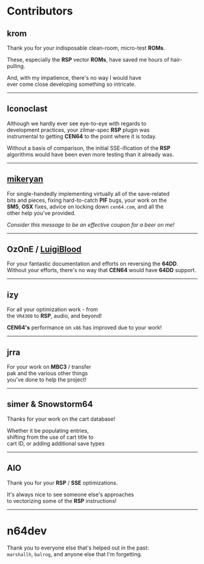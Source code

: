 
# Contributors

## krom

Thank you for your indisposable clean-room, micro-test **ROMs**.

These, especially the **RSP** vector **ROMs**, have saved me hours of hair-pulling.

And, with my impatience, there's no way I would have <br>
ever come close developing something so intricate.

---

## Iconoclast

Although we hardly ever see eye-to-eye with regards to <br>
development practices, your zilmar-spec **RSP** plugin was <br>
instrumental to getting **CEN64** to the point where it is today.

Without a basis of comparison, the initial SSE-ification of the **RSP** <br>
algorithms would have been even more testing than it already was.

---

## [mikeryan]

For single-handedly implementing virtually all of the save-related <br>
bits and pieces, fixing hard-to-catch **PIF** bugs, your work on the <br>
**SM5**, **OSX** fixes, advice on locking down `cen64.com`, and all the <br>
other help you've provided.

*Consider this message to be an effective coupon for a beer on me!*

---

## OzOnE / [LuigiBlood]

For your fantastic documentation and efforts on reversing the **64DD**. <br>
Without your efforts, there's no way that **CEN64** would have **64DD** support.

---

## izy           

For all your optimization work - from <br>
the `VR4300` to **RSP**, audio, and beyond!

**CEN64's** performance on `x86` has improved due to your work!

---

## jrra

For your work on **MBC3** / transfer <br>
pak and the various other things <br>
you've done to help the project!

---

## simer & Snowstorm64

Thanks for your work on the cart database!

Whether it be populating entries, <br>
shifting from the use of cart title to <br>
cart ID, or adding additional save types

---

## AIO          

Thank you for your **RSP** / **SSE** optimizations.

It's always nice to see someone else's approaches <br>
to vectorizing some of the **RSP** instructions!

---

# n64dev        

Thank you to everyone else that's helped out in the past: <br>
`marshallh`, `balrog`, and anyone else that I'm forgetting.


<!----------------------------------------------------------------------------->

[mikeryan]: https://github.com/mikeryan
[LuigiBlood]: https://github.com/LuigiBlood
